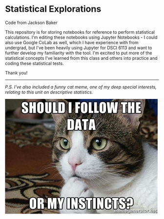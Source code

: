 # Statistical Explorations
Code from Jackson Baker

This repository is for storing notebooks for reference to perform statistical calculations. I'm editing these notebooks using Jupyter Notebooks - I could also use Google CoLab as well, which I have experience with from undergrad, but I've been heavily using Jupyter for DSCI 6113 and want to further develop my familiarity with the tool. I'm excited to put more of the statistical concepts I've learned from this class and others into practice and coding these statistical tests.

Thank you! 

---

*P.S. I've also included a funny cat meme, one of my deep special interests, relating to this unit on descriptive statistics.*

![funny meme](catmeme.jpg)
